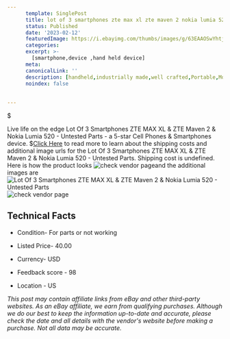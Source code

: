 ```yaml
---
      template: SinglePost
      title: lot of 3 smartphones zte max xl zte maven 2 nokia lumia 520 untested parts
      status: Published
      date: '2023-02-12'
      featuredImage: https://i.ebayimg.com/thumbs/images/g/63EAAOSwYhtjN3-N/s-l225.jpg
      categories: 
      excerpt: >-
        [smartphone,device ,hand held device]
      meta:
      canonicalLink: ''
      description: [handheld,industrially made,well crafted,Portable,Mobile,Compact,Convenient,Lightweight,Maneuverable,Man-portable,Miniature,Carriable,Hand-held,Light,Holdable,Transportable,Mobile device,Pocket-sized,On-the-go,Wireless,Cordless,Compact size,Convenient size, smartphone,device ,hand held device]
      noindex: false
      
        
---
```

$

Live life on the edge Lot Of 3 Smartphones ZTE MAX XL & ZTE Maven 2 & Nokia Lumia 520 - Untested Parts - a 5-star Cell Phones & Smartphones device.
$[Click Here](https://www.ebay.com/itm/195386189551?hash=item2d7deca6ef%3Ag%3A63EAAOSwYhtjN3-N&mkevt=1&mkcid=1&mkrid=711-53200-19255-0&campid=%253CePNCampaignId%253E&customid=%253CreferenceId%253E&toolid=10049) to read more to learn about the shipping costs and additional image urls for the Lot Of 3 Smartphones ZTE MAX XL & ZTE Maven 2 & Nokia Lumia 520 - Untested Parts. Shipping cost is undefined. Here is how the product looks ![check vendor page](https://i.ebayimg.com/thumbs/images/g/63EAAOSwYhtjN3-N/s-l225.jpg)and the additional images are![Lot Of 3 Smartphones ZTE MAX XL & ZTE Maven 2 & Nokia Lumia 520 - Untested Parts](https://i.ebayimg.com/images/g/63EAAOSwYhtjN3-N/s-l1600.jpg)![check vendor page](https://origin-galleryplus.ebayimg.com/ws/web/195386189551_2_0_1/225x225.jpg,https://origin-galleryplus.ebayimg.com/ws/web/195386189551_3_0_1/225x225.jpg,https://origin-galleryplus.ebayimg.com/ws/web/195386189551_4_0_1/225x225.jpg)



 ## Technical Facts 



     
      

 - Condition- For parts or not working 


      

 - Listed Price- 40.00 


      

 - Currency- USD 


      

 - Feedback score - 98 


      

 - Location - US 


      
      

 *_This post may contain affiliate links from eBay and other third-party websites. As an eBay affiliate, we earn from qualifying purchases. Although we do our best to keep the information up-to-date and accurate, please check the date and all details with the vendor's website before making a purchase. Not all data may be accurate._*






